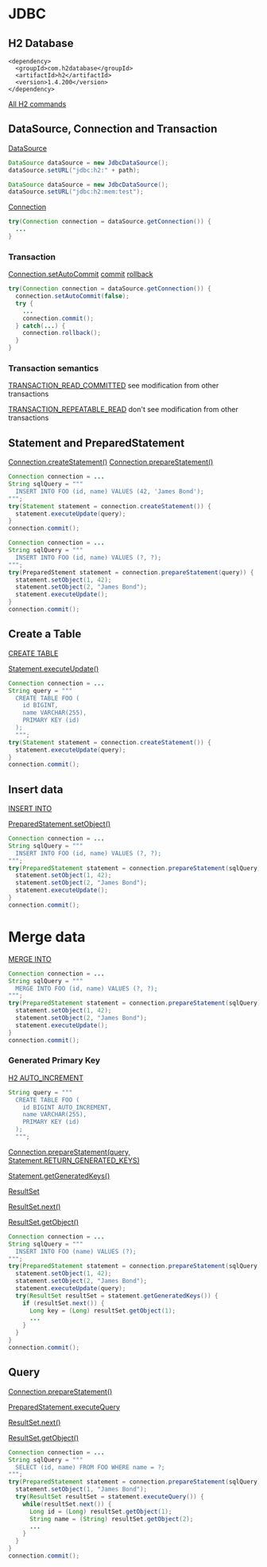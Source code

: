# JDBC

## H2 Database

```
<dependency>
  <groupId>com.h2database</groupId>
  <artifactId>h2</artifactId>
  <version>1.4.200</version>
</dependency>
```

[All H2 commands](https://h2database.com/html/commands.html)

## DataSource, Connection and Transaction

[DataSource](https://docs.oracle.com/en/java/javase/16/docs/api/java.sql/javax/sql/DataSource.html)


```java
DataSource dataSource = new JdbcDataSource();
dataSource.setURL("jdbc:h2:" + path);
```

```java
DataSource dataSource = new JdbcDataSource();
dataSource.setURL("jdbc:h2:mem:test");
```

[Connection](https://docs.oracle.com/en/java/javase/16/docs/api/java.sql/java/sql/Connection.html)

```java
try(Connection connection = dataSource.getConnection()) {
  ...  
}
```

### Transaction

[Connection.setAutoCommit](https://docs.oracle.com/en/java/javase/16/docs/api/java.sql/java/sql/Connection.html#setAutoCommit(boolean))
[commit]([https://docs.oracle.com/en/java/javase/16/docs/api/java.sql/java/sql/Connection.html#commit())
[rollback](https://docs.oracle.com/en/java/javase/16/docs/api/java.sql/java/sql/Connection.html#rollback())

```java
try(Connection connection = dataSource.getConnection()) {
  connection.setAutoCommit(false);
  try {
    ...
    connection.commit();
  } catch(...) {
    connection.rollback();
  }
}
```


### Transaction semantics

[TRANSACTION_READ_COMMITTED](https://docs.oracle.com/en/java/javase/16/docs/api/java.sql/java/sql/Connection.html#TRANSACTION_READ_COMMITTED)
see modification from other transactions

[TRANSACTION_REPEATABLE_READ](https://docs.oracle.com/en/java/javase/16/docs/api/java.sql/java/sql/Connection.html#TRANSACTION_REPEATABLE_READ)
don't see modification from other transactions



## Statement and PreparedStatement

[Connection.createStatement()](https://docs.oracle.com/en/java/javase/16/docs/api/java.sql/java/sql/Connection.html#createStatement())
[Connection.prepareStatement()](https://docs.oracle.com/en/java/javase/16/docs/api/java.sql/java/sql/Connection.html#prepareStatement(java.lang.String))

```java
Connection connection = ...
String sqlQuery = """
  INSERT INTO FOO (id, name) VALUES (42, 'James Bond');
""";
try(Statement statement = connection.createStatement()) {
  statement.executeUpdate(query);
}
connection.commit();
```

```java
Connection connection = ...
String sqlQuery = """
  INSERT INTO FOO (id, name) VALUES (?, ?);
""";
try(PreparedStement statement = connection.prepareStatement(query)) {
  statement.setObject(1, 42);
  statement.setObject(2, "James Bond");
  statement.executeUpdate();
}
connection.commit();
```


## Create a Table

[CREATE TABLE](https://h2database.com/html/commands.html#create_table)

[Statement.executeUpdate()](https://docs.oracle.com/en/java/javase/16/docs/api/java.sql/java/sql/Statement.html#executeUpdate(java.lang.String))

```java
Connection connection = ...
String query = """
  CREATE TABLE FOO (
    id BIGINT,
    name VARCHAR(255),
    PRIMARY KEY (id)
  );
  """;
try(Statement statement = connection.createStatement()) {
  statement.executeUpdate(query);
}
connection.commit();
```

## Insert data

[INSERT INTO](https://h2database.com/html/commands.html#insert)

[PreparedStatement.setObject()](https://docs.oracle.com/en/java/javase/16/docs/api/java.sql/java/sql/PreparedStatement.html#setObject(int,java.lang.Object))

```java
Connection connection = ...
String sqlQuery = """
  INSERT INTO FOO (id, name) VALUES (?, ?);
""";
try(PreparedStatement statement = connection.prepareStatement(sqlQuery)) {
  statement.setObject(1, 42);
  statement.setObject(2, "James Bond");
  statement.executeUpdate();
}
connection.commit();
```

# Merge data

[MERGE INTO](https://h2database.com/html/commands.html#merge_into)

```java
Connection connection = ...
String sqlQuery = """
  MERGE INTO FOO (id, name) VALUES (?, ?);
""";
try(PreparedStatement statement = connection.prepareStatement(sqlQuery)) {
  statement.setObject(1, 42);
  statement.setObject(2, "James Bond");
  statement.executeUpdate();
}
connection.commit();
```

### Generated Primary Key

[H2 AUTO_INCREMENT](https://stackoverflow.com/questions/9353167/auto-increment-id-in-h2-database#9356818)

```java
String query = """
  CREATE TABLE FOO (
    id BIGINT AUTO_INCREMENT,
    name VARCHAR(255),
    PRIMARY KEY (id)
  );
  """;
```

[Connection.prepareStatement(query,  Statement.RETURN_GENERATED_KEYS)](https://docs.oracle.com/en/java/javase/16/docs/api/java.sql/java/sql/Connection.html#prepareStatement(java.lang.String,int))

[Statement.getGeneratedKeys()](https://docs.oracle.com/en/java/javase/16/docs/api/java.sql/java/sql/Statement.html#getGeneratedKeys())

[ResultSet](https://docs.oracle.com/en/java/javase/16/docs/api/java.sql/java/sql/ResultSet.html)

[ResultSet.next()](https://docs.oracle.com/en/java/javase/16/docs/api/java.sql/java/sql/ResultSet.html#next())

[ResultSet.getObject()](https://docs.oracle.com/en/java/javase/16/docs/api/java.sql/java/sql/ResultSet.html#getObject(int))

```java
Connection connection = ...
String sqlQuery = """
  INSERT INTO FOO (name) VALUES (?);
""";
try(PreparedStatement statement = connection.prepareStatement(sqlQuery, Statement.RETURN_GENERATED_KEYS)) {
  statement.setObject(1, 42);
  statement.setObject(2, "James Bond");
  statement.executeUpdate(query);
  try(ResultSet resultSet = statement.getGeneratedKeys()) {
    if (resultSet.next()) {
      Long key = (Long) resultSet.getObject(1);
      ...
    }
  }
}
connection.commit();
```


## Query

[Connection.prepareStatement()](https://docs.oracle.com/en/java/javase/16/docs/api/java.sql/java/sql/Connection.html#prepareStatement(java.lang.String))

[PreparedStatement.executeQuery](https://docs.oracle.com/en/java/javase/16/docs/api/java.sql/java/sql/PreparedStatement.html#executeQuery())

[ResultSet.next()](https://docs.oracle.com/en/java/javase/16/docs/api/java.sql/java/sql/ResultSet.html#next())

[ResultSet.getObject()](https://docs.oracle.com/en/java/javase/16/docs/api/java.sql/java/sql/ResultSet.html#getObject(int))


```java
Connection connection = ...
String sqlQuery = """
  SELECT (id, name) FROM FOO WHERE name = ?;
""";
try(PreparedStatement statement = connection.prepareStatement(sqlQuery)) {
  statement.setObject(1, "James Bond");
  try(ResultSet resultSet = statement.executeQuery()) {
    while(resultSet.next()) {
      Long id = (Long) resultSet.getObject(1);
      String name = (String) resultSet.getObject(2);
      ...          
    }
  }
}
connection.commit();
```